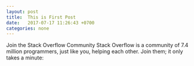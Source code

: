 ```yaml
---
layout: post
title:  This is First Post
date:   2017-07-17 11:26:43 +0700
categories: none
---
```

Join the Stack Overflow Community
Stack Overflow is a community of 7.4 million programmers, just like you, helping each other. 
Join them; it only takes a minute: 

